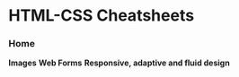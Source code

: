 # HTML-CSS Cheatsheets

### Home

**Images**
**Web Forms**
**Responsive, adaptive and fluid design**

